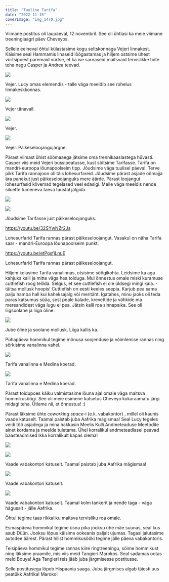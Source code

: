 ```yaml
---
title: "Tuuline Tarifa"
date: "2022-11-15"
coverImage: "img_1470.jpg"
---
```


Viimane postitus oli laupäeval, 12 novembril. See oli ühtlasi ka meie viimane treeninglaagri päev Cheveyos. 

Sellele eelneval õhtul külastasime kogu seltskonnaga Vejeri linnakest. Käisime seal Hammamis lihaseid lõõgastamas ja hiljem ostsime ühest vürtsipoest paremaid vürtse, et ka ise sarnaseid maitsvaid tervislikke toite teha nagu Casper ja Andrea teevad.

[![](https://kristjanroosild.files.wordpress.com/2022/11/img_6880.jpeg?w=1024)](https://kristjanroosild.files.wordpress.com/2022/11/img_6880.jpeg)

Vejer. Lucy omas elemendis - talle väga meeldib see rohelus linnakeskkonnas.

[![](https://kristjanroosild.files.wordpress.com/2022/11/img_6882.jpeg?w=768)](https://kristjanroosild.files.wordpress.com/2022/11/img_6882.jpeg)

Vejer tänavail.

[![](https://kristjanroosild.files.wordpress.com/2022/11/img_6886.jpeg?w=1024)](https://kristjanroosild.files.wordpress.com/2022/11/img_6886.jpeg)

Vejer.

[![](https://kristjanroosild.files.wordpress.com/2022/11/img_6889.jpeg?w=1024)](https://kristjanroosild.files.wordpress.com/2022/11/img_6889.jpeg)

Vejer. Päikeseloojangujärgne.

Pärast viimast ühist söömaaega jätsime oma trennikaaslastega hüvasti. Casper viis meid Vejeri bussipeatusse, kust sõitsime Tarifasse. Tarifa on mandri-euroopa lõunapoolseim tipp. Jõudsime väga tuulisel päeval. Terve pikk Tarifa rannajoon oli täis lohesurfareid. Jõudsime pärast asjade öömajja ära panekut just päikeseloojanguks mere äärde. Pärast loojangut lohesurfasid kõvemad tegelased veel edasigi. Meile väga meeldis nende siluette tumeneva taeva taustal jälgida.

[![](https://kristjanroosild.files.wordpress.com/2022/11/img_1478.jpg?w=1024)](https://kristjanroosild.files.wordpress.com/2022/11/img_1478.jpg)

[![](https://kristjanroosild.files.wordpress.com/2022/11/img_6983.jpeg?w=1024)](https://kristjanroosild.files.wordpress.com/2022/11/img_6983.jpeg)

Jõudsime Tarifasse just päikeseloojanguks.

https://youtu.be/32SYwNZr2Js

Lohesurfarid Tarifa rannas pärast päikeseloojangut. Vasakul on näha Tarifa saar - mandri-Euroopa lõunapoolseim punkt.

https://youtu.be/etPgsfjLnuE

Lohesurfarid Tarifa rannas pärast päikeseloojangut.

Hiljem kolasime Tarifa vanalinnas, otsisime söögikohta. Leidsime ka aga kahjuks kalli ja mitte väga hea toiduga. Mul õnnestus omale miski kuramuse cuttlefish roog tellida. Selgus, et see cuttlefish ei ole üldsegi mingi kala. - täitsa mollusk hoopis! Cuttlefish on eesti keeles seepia. Karjub pea sama palju hamba hall kui kaheksajalg või meritäht. Igatahes, minu jaoks oli teda paras katsumus süüa, sest peale kalade, krevettide ja vähkide ma mereandidest väga lugu ei pea. Jätsin kalli roa sinnapaika. See oli liigsoolane ja liiga õline.

[![](https://kristjanroosild.files.wordpress.com/2022/11/img_6991.jpeg?w=768)](https://kristjanroosild.files.wordpress.com/2022/11/img_6991.jpeg)

Jube õline ja soolane mollusk. Liiga kallis ka.

Pühapäeva hommikul tegime mõnusa soojenduse ja võimlemise rannas ning sörkisime vanalinna vahel. 

[![](https://kristjanroosild.files.wordpress.com/2022/11/img_1459.jpg?w=1024)](https://kristjanroosild.files.wordpress.com/2022/11/img_1459.jpg)

Tarifa vanalinna e Medina koerad.

[![](https://kristjanroosild.files.wordpress.com/2022/11/img_1460.jpeg?w=1024)](https://kristjanroosild.files.wordpress.com/2022/11/img_1460.jpeg)

Tarifa vanalinna e Medina koerad.

Pärast toidupoes käiku valmistasime lõuna ajal omale väga maitsva hommikusöögi. See oli meie esimene katsetus Cheveyo kokaraamatu järgi midagi teha. Ütleme nii, et õnnestus! :) 

Pärast läksime ühte _coworking space_\-i (e.k. vabakontor) , millel oli kaunis vaade katuselt. Taamal paistab juba Aafrika mägismaa! Seal Lucy tegeles veidi töö asjadega ja mina hakkasin Meelis Kulli Andmeteaduse Meetodite ainet kordama ja meelde tuletama. Ühel korralikul andmeteadlasel peavad baasteadmised ikka korralikult käpas olema!

[![](https://kristjanroosild.files.wordpress.com/2022/11/img_1470.jpg?w=1024)](https://kristjanroosild.files.wordpress.com/2022/11/img_1470.jpg)

[![](https://kristjanroosild.files.wordpress.com/2022/11/img_7012.jpeg?w=1024)](https://kristjanroosild.files.wordpress.com/2022/11/img_7012.jpeg)

Vaade vabakontori katuselt. Taamal paistab juba Aafrika mägismaa!

[![](https://kristjanroosild.files.wordpress.com/2022/11/img_7007.jpeg?w=1024)](https://kristjanroosild.files.wordpress.com/2022/11/img_7007.jpeg)

Vaade vabakontori katuselt.

[![](https://kristjanroosild.files.wordpress.com/2022/11/img_7011.jpeg?w=1024)](https://kristjanroosild.files.wordpress.com/2022/11/img_7011.jpeg)

Vaade vabakontori katuselt. Taamal kolm tankerit ja nende taga - väga hägusalt - jälle Aafrika.

Õhtul tegime taas rikkaliku maitsva tervisliku roa omale.

Esmaspäeva hommikul tegime üsna pika jooksu ühe mäe suunas, seal kus asub Düün. Jooksu lõpus käisime ookeanis paljalt ujumas. Tagasi jalutasime autodee äärest. Pärast hilist hommikusööki tegime jälle päeva vabakontoris.

Teisipäeva hommikul tegime rannas kiire ringtreeningu, sõime hommikust ning läksime praamile, mis viis meid Tangieri Marokos. Seal sadamas ootas meid Bouya! Aga Tangieri reis jääb juba järgmisesse postitusse.

Selle postitusega lõpeb Hispaania saaga. Juba järgmises algab täiesti uus peatükk Aafrika! Maroko!

